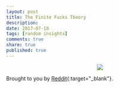 ```yaml
---
layout: post
title: The Finite Fucks Theory
description: 
date: 2017-07-18
tags: [random insights]
comments: true
share: true
published: true
---
```


<p align="center">
  <img src="finite-fucks-theory.png">
</p>

Brought to you by [Reddit](https://www.reddit.com/r/AskReddit/comments/6n2g3j/what_part_of_aging_do_you_wish_someone_had_warned/){:target="_blank"}.


